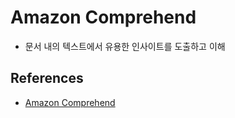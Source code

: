 # Amazon Comprehend
- 문서 내의 텍스트에서 유용한 인사이트를 도출하고 이해


## References
- [Amazon Comprehend](https://aws.amazon.com/ko/comprehend/)